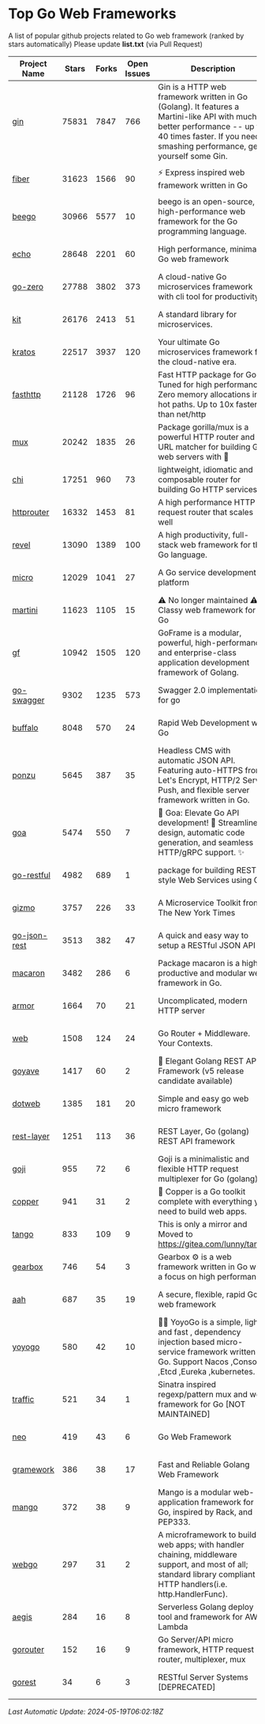 # Top Go Web Frameworks
A list of popular github projects related to Go web framework (ranked by stars automatically)
Please update **list.txt** (via Pull Request)

| Project Name | Stars | Forks | Open Issues | Description | Last Commit |
| ------------ | ----- | ----- | ----------- | ----------- | ----------- |
| [gin](https://github.com/gin-gonic/gin) | 75831 | 7847 | 766 | Gin is a HTTP web framework written in Go (Golang). It features a Martini-like API with much better performance -- up to 40 times faster. If you need smashing performance, get yourself some Gin. | 2024-05-19 02:48:07 |
| [fiber](https://github.com/gofiber/fiber) | 31623 | 1566 | 90 | ⚡️ Express inspired web framework written in Go | 2024-05-14 21:53:57 |
| [beego](https://github.com/beego/beego) | 30966 | 5577 | 10 | beego is an open-source, high-performance web framework for the Go programming language. | 2024-05-15 14:10:56 |
| [echo](https://github.com/labstack/echo) | 28648 | 2201 | 60 | High performance, minimalist Go web framework | 2024-04-15 18:31:01 |
| [go-zero](https://github.com/zeromicro/go-zero) | 27788 | 3802 | 373 | A cloud-native Go microservices framework with cli tool for productivity. | 2024-05-15 23:47:19 |
| [kit](https://github.com/go-kit/kit) | 26176 | 2413 | 51 | A standard library for microservices. | 2024-03-13 13:42:15 |
| [kratos](https://github.com/go-kratos/kratos) | 22517 | 3937 | 120 | Your ultimate Go microservices framework for the cloud-native era. | 2024-05-16 02:04:49 |
| [fasthttp](https://github.com/valyala/fasthttp) | 21128 | 1726 | 96 | Fast HTTP package for Go. Tuned for high performance. Zero memory allocations in hot paths. Up to 10x faster than net/http | 2024-05-18 08:30:23 |
| [mux](https://github.com/gorilla/mux) | 20242 | 1835 | 26 | Package gorilla/mux is a powerful HTTP router and URL matcher for building Go web servers with 🦍 | 2024-05-04 16:34:19 |
| [chi](https://github.com/go-chi/chi) | 17251 | 960 | 73 | lightweight, idiomatic and composable router for building Go HTTP services | 2024-05-07 15:29:47 |
| [httprouter](https://github.com/julienschmidt/httprouter) | 16332 | 1453 | 81 | A high performance HTTP request router that scales well | 2024-01-30 10:56:56 |
| [revel](https://github.com/revel/revel) | 13090 | 1389 | 100 | A high productivity, full-stack web framework for the Go language. | 2022-04-12 20:53:30 |
| [micro](https://github.com/micro/micro) | 12029 | 1041 | 27 | A Go service development platform | 2024-04-28 06:49:26 |
| [martini](https://github.com/go-martini/martini) | 11623 | 1105 | 15 | ⚠️ No longer maintained ⚠️  Classy web framework for Go | 2017-01-21 21:58:54 |
| [gf](https://github.com/gogf/gf) | 10942 | 1505 | 120 | GoFrame is a modular, powerful, high-performance and enterprise-class application development framework of Golang.  | 2024-05-15 12:25:43 |
| [go-swagger](https://github.com/go-swagger/go-swagger) | 9302 | 1235 | 573 | Swagger 2.0 implementation for go | 2024-05-13 17:21:38 |
| [buffalo](https://github.com/gobuffalo/buffalo) | 8048 | 570 | 24 | Rapid Web Development w/ Go | 2023-01-26 15:34:17 |
| [ponzu](https://github.com/ponzu-cms/ponzu) | 5645 | 387 | 35 | Headless CMS with automatic JSON API. Featuring auto-HTTPS from Let's Encrypt, HTTP/2 Server Push, and flexible server framework written in Go. | 2020-01-02 00:14:32 |
| [goa](https://github.com/goadesign/goa) | 5474 | 550 | 7 | 🌟 Goa: Elevate Go API development! 🚀 Streamlined design, automatic code generation, and seamless HTTP/gRPC support. ✨ | 2024-05-18 22:30:44 |
| [go-restful](https://github.com/emicklei/go-restful) | 4982 | 689 | 1 | package for building REST-style Web Services using Go | 2024-04-23 10:10:27 |
| [gizmo](https://github.com/nytimes/gizmo) | 3757 | 226 | 33 | A Microservice Toolkit from The New York Times | 2021-04-30 15:27:05 |
| [go-json-rest](https://github.com/ant0ine/go-json-rest) | 3513 | 382 | 47 | A quick and easy way to setup a RESTful JSON API | 2017-09-13 04:12:08 |
| [macaron](https://github.com/go-macaron/macaron) | 3482 | 286 | 6 | Package macaron is a high productive and modular web framework in Go. | 2024-05-13 01:29:26 |
| [armor](https://github.com/labstack/armor) | 1664 | 70 | 21 | Uncomplicated, modern HTTP server | 2019-08-03 18:10:09 |
| [web](https://github.com/gocraft/web) | 1508 | 124 | 24 | Go Router + Middleware. Your Contexts. | 2019-02-07 15:06:52 |
| [goyave](https://github.com/go-goyave/goyave) | 1417 | 60 | 2 | 🍐 Elegant Golang REST API Framework (v5 release candidate available) | 2023-06-09 14:22:05 |
| [dotweb](https://github.com/devfeel/dotweb) | 1385 | 181 | 20 | Simple and easy go web micro framework | 2023-12-13 02:13:17 |
| [rest-layer](https://github.com/rs/rest-layer) | 1251 | 113 | 36 | REST Layer, Go (golang) REST API framework | 2021-09-30 23:58:01 |
| [goji](https://github.com/goji/goji) | 955 | 72 | 6 | Goji is a minimalistic and flexible HTTP request multiplexer for Go (golang) | 2019-01-26 23:58:29 |
| [copper](https://github.com/gocopper/copper) | 941 | 31 | 2 | 🚀‏‏‎    ‎‏‏‎‏‏‎‎‎‎‎‎Copper is a Go toolkit complete with everything you need to build web apps. | 2024-04-22 16:29:55 |
| [tango](https://github.com/lunny/tango) | 833 | 109 | 9 | This is only a mirror and Moved to https://gitea.com/lunny/tango | 2019-05-17 03:31:10 |
| [gearbox](https://github.com/gogearbox/gearbox) | 746 | 54 | 3 | Gearbox :gear: is a web framework written in Go with a focus on high performance | 2022-09-21 00:20:37 |
| [aah](https://github.com/go-aah/aah) | 687 | 35 | 19 | A secure, flexible, rapid Go web framework | 2020-09-02 02:31:20 |
| [yoyogo](https://github.com/yoyofx/yoyogo) | 580 | 42 | 10 | 🦄🌈 YoyoGo is a simple, light and fast , dependency injection based micro-service framework written in Go. Support Nacos ,Consoul ,Etcd ,Eureka ,kubernetes. | 2024-02-07 09:13:19 |
| [traffic](https://github.com/gravityblast/traffic) | 521 | 34 | 1 | Sinatra inspired regexp/pattern mux and web framework for Go [NOT MAINTAINED] | 2015-11-26 21:31:07 |
| [neo](https://github.com/ivpusic/neo) | 419 | 43 | 6 | Go Web Framework | 2017-08-14 23:54:31 |
| [gramework](https://github.com/gramework/gramework) | 386 | 38 | 17 | Fast and Reliable Golang Web Framework | 2023-10-27 14:01:05 |
| [mango](https://github.com/paulbellamy/mango) | 372 | 38 | 9 | Mango is a modular web-application framework for Go, inspired by Rack, and PEP333. | 2017-10-17 08:18:43 |
| [webgo](https://github.com/bnkamalesh/webgo) | 297 | 31 | 2 | A microframework to build web apps; with handler chaining, middleware support, and most of all; standard library compliant HTTP handlers(i.e. http.HandlerFunc). | 2024-04-21 18:28:25 |
| [aegis](https://github.com/tmaiaroto/aegis) | 284 | 16 | 8 | Serverless Golang deploy tool and framework for AWS Lambda | 2019-07-28 17:59:41 |
| [gorouter](https://github.com/vardius/gorouter) | 152 | 16 | 9 | Go Server/API micro framework, HTTP request router, multiplexer, mux | 2024-01-01 23:03:02 |
| [gorest](https://github.com/tideland/gorest) | 34 | 6 | 3 | RESTful Server Systems [DEPRECATED] | 2017-11-10 13:00:37 |

*Last Automatic Update: 2024-05-19T06:02:18Z*